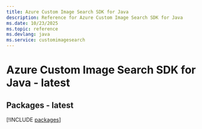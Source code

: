 ```yaml
---
title: Azure Custom Image Search SDK for Java
description: Reference for Azure Custom Image Search SDK for Java
ms.date: 10/23/2025
ms.topic: reference
ms.devlang: java
ms.service: customimagesearch
---
```

# Azure Custom Image Search SDK for Java - latest
## Packages - latest
[!INCLUDE [packages](custom-image-search-index.md)]